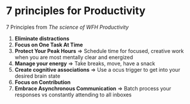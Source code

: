 ---
---

# 7 principles for Productivity

7 Principles from *The science of WFH Productivity*

1. **Eliminate distractions**
2. **Focus on One Task At Time**
3. **Protect Your Peak Hours** => Schedule time for focused, creative work when you are most mentally clear and energized
4. **Manage your energy** => Take breaks, move, have a snack
5. **Create cognitive associations** => Use a ocus trigger to get into your desired brain state
6. **Focus on Contribution**
7. **Embrace Asynchronous Communication** => Batch process your responses vs constantly attending to all inboxes 